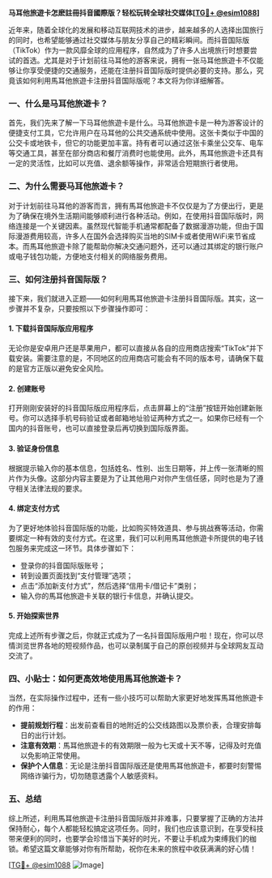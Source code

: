 **马耳他旅遊卡怎麽註冊抖音國際版？轻松玩转全球社交媒体[[TG💪+ @esim1088](https://t.me/s/esim1088)]**

近年来，随着全球化的发展和移动互联网技术的进步，越来越多的人选择出国旅行的同时，也希望能够通过社交媒体与朋友分享自己的精彩瞬间。而抖音国际版（TikTok）作为一款风靡全球的应用程序，自然成为了许多人出境旅行时想要尝试的首选。尤其是对于计划前往马耳他的游客来说，拥有一张马耳他旅遊卡不仅能够让你享受便捷的交通服务，还能在注册抖音国际版时提供必要的支持。那么，究竟该如何利用馬耳他旅遊卡注册抖音国际版呢？本文将为你详细解答。

### 一、什么是马耳他旅遊卡？

首先，我们先来了解一下马耳他旅遊卡是什么。马耳他旅遊卡是一种为游客设计的便捷支付工具，它允许用户在马耳他的公共交通系统中使用。这张卡类似于中国的公交卡或地铁卡，但它的功能更加丰富。持有者可以通过这张卡乘坐公交车、电车等交通工具，甚至在部分商店和餐厅消费时也能使用。此外，馬耳他旅遊卡还具有一定的灵活性，比如可以充值、退余额等操作，非常适合短期旅行者使用。

### 二、为什么需要马耳他旅遊卡？

对于计划前往马耳他的游客而言，拥有馬耳他旅遊卡不仅仅是为了方便出行，更是为了确保在境外生活期间能够顺利进行各种活动。例如，在使用抖音国际版时，网络连接是一个关键因素。虽然现代智能手机通常都配备了数据漫游功能，但由于国际漫游费用较高，许多人在国外会选择购买当地的SIM卡或者使用WiFi来节省成本。而馬耳他旅遊卡除了能帮助你解决交通问题外，还可以通过其绑定的银行账户或电子钱包功能，方便地支付相关的网络服务费用。

### 三、如何注册抖音国际版？

接下来，我们就进入正题——如何利用馬耳他旅遊卡注册抖音国际版。其实，这一步骤并不复杂，只要按照以下步骤操作即可：

#### 1. 下载抖音国际版应用程序

无论你是安卓用户还是苹果用户，都可以直接从各自的应用商店搜索“TikTok”并下载安装。需要注意的是，不同地区的应用商店可能会有不同的版本号，请确保下载的是官方正版以避免安全风险。

#### 2. 创建账号

打开刚刚安装好的抖音国际版应用程序后，点击屏幕上的“注册”按钮开始创建新账号。你可以选择手机号码验证或者邮箱地址验证两种方式之一。如果你已经有一个国内的抖音账号，也可以直接登录后再切换到国际版界面。

#### 3. 验证身份信息

根据提示输入你的基本信息，包括姓名、性别、出生日期等，并上传一张清晰的照片作为头像。这部分内容主要是为了让其他用户对你产生信任感，同时也是为了遵守相关法律法规的要求。

#### 4. 绑定支付方式

为了更好地体验抖音国际版的功能，比如购买特效道具、参与挑战赛等活动，你需要绑定一种有效的支付方式。在这里，我们可以利用馬耳他旅遊卡所提供的电子钱包服务来完成这一环节。具体步骤如下：
   - 登录你的抖音国际版账号；
   - 转到设置页面找到“支付管理”选项；
   - 点击“添加新支付方式”，然后选择“信用卡/借记卡”类别；
   - 输入你的馬耳他旅遊卡关联的银行卡信息，并确认提交。

#### 5. 开始探索世界

完成上述所有步骤之后，你就正式成为了一名抖音国际版用户啦！现在，你可以尽情浏览世界各地的短视频作品，也可以录制属于自己的原创视频并与全球网友互动交流了。

### 四、小贴士：如何更高效地使用馬耳他旅遊卡？

当然，在实际操作过程中，还有一些小技巧可以帮助大家更好地发挥馬耳他旅遊卡的作用：

- **提前规划行程**：出发前查看目的地附近的公交线路图以及票价表，合理安排每日的出行计划。
- **注意有效期**：馬耳他旅遊卡的有效期限一般为七天或十天不等，记得及时充值以免影响正常使用。
- **保护个人信息**：无论是注册抖音国际版还是使用馬耳他旅遊卡，都要时刻警惕网络诈骗行为，切勿随意透露个人敏感资料。

### 五、总结

综上所述，利用馬耳他旅遊卡注册抖音国际版并非难事，只要掌握了正确的方法并保持耐心，每个人都能轻松搞定这项任务。同时，我们也应该意识到，在享受科技带来便利的同时，也要学会珍惜当下美好的时光，不要让手机成为束缚我们的枷锁。希望这篇文章能够对你有所帮助，祝你在未来的旅程中收获满满的好心情！

[[TG💪+ @esim1088](https://t.me/s/esim1088) ![Image](https://i.postimg.cc/4NQfJmqS/Snipaste-2025-05-13-00-14-12.png)]